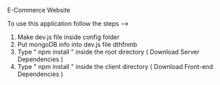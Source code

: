E-Commerce Website              
                                      
To use this application follow the steps -->
1. Make dev.js file inside config folder                   
2. Put mongoDB info into dev.js file dthfnmb  
3. Type  " npm install " inside the root directory  ( Download Server Dependencies ) 
4. Type " npm install " inside the client directory ( Download Front-end Dependencies ) 
